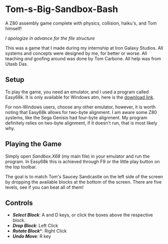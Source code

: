# Tom-s-Big-Sandbox-Bash
A Z80 assembly game complete with physics, collision, haiku's, and Tom himself!

_I apologize in advance for the file structure_

This was a game that I made during my internship at Iron Galaxy Studios.
All systems and concepts were designed by me, for better or worse.
All teaching _and_ goofing around was done by Tom Carbone.
All help was from Utasb Das.

## Setup
To play the game, you need an emulator, and I used a program called Easy68k.
It is only available for Windows atm, here is the [download link]([url](http://www.easy68k.com/files/SetupEASy68K.exe)http://www.easy68k.com/files/SetupEASy68K.exe).

For non-Windows users, choose any other emulator, however, it is worth noting that
Easy68k allows for two-byte alignment. I am aware some Z80 systems, like the Sega Genisis had four-byte alignment.
My program definitely relies on two-byte alignment, if it doesn't run, that is most likely why.

## Playing the Game
Simply open *Sandbox.X68* (my main file) in your emulator and run the program. 
In Easy68k this is achieved through F9 or the little play button on the top toolbar.

The goal is to match Tom's Saucey Sandcastle on the left side of the screen by dropping
the available blocks at the bottom of the screen. There are five levels, see if you can
beat all of them!

## Controls
* ***Select Block***: A and D keys, or click the boxes above the respective block.
* ***Drop Block***: Left Click
* ***Rotate Block****: Right Click
* ***Undo Move***: R key
